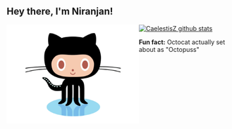<h2>Hey there, I'm Niranjan! </h2>

<img align="left" src='https://github.com/CaelestisZ/CaelestisZ/blob/master/Assets/Octocat.gif?raw=true' width="300">

[![CaelestisZ github stats](https://github-readme-stats.vercel.app/api?username=CaelestisZ&show_icons=true)](https://github.com/CaelestisZ)

<b>Fun fact:</b> Octocat actually set about as "Octopuss"
